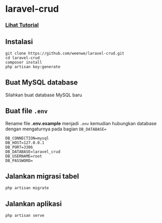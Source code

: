 # laravel-crud

### [Lihat Tutorial](https://www.wahyunanangwidodo.com/2021/04/tutorial-crud-laravel-8-mysql-database.html)

## Instalasi
```
git clone https://github.com/weenwe/laravel-crud.git
cd laravel-crud
composer install
php artisan key:generate
```
## Buat MySQL database
Silahkan buat database MySQL baru

## Buat file ```.env```
Rename file <b>.env.example</b> menjadi ```.env``` kemudian hubungkan database dengan mengaturnya pada bagian ```DB_DATABASE= ```
```
DB_CONNECTION=mysql
DB_HOST=127.0.0.1
DB_PORT=3306
DB_DATABASE=laravel_crud
DB_USERNAME=root
DB_PASSWORD=
```
## Jalankan migrasi tabel
```php artisan migrate```

## Jalankan aplikasi
```php artisan serve```

